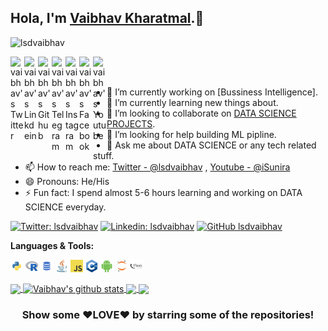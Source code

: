## Hola, I'm [Vaibhav Kharatmal](https://github.com/lsdvaibhav/).👋

<p align="left"> <img src="https://komarev.com/ghpvc/?username=lsdvaibhav&label=Views&color=blue&style=plastic" alt="lsdvaibhav" /> </p>

<a href="https://twitter.com/lsdvaibhav">
  <img align="left" alt="vaibhav's Twitter" width="22px" src="https://cdn.jsdelivr.net/npm/simple-icons@v3/icons/twitter.svg" />
</a>
<a href="https://linkedin.com/in/lsdvaibhav">
  <img align="left" alt="vaibhav's Linkdein" width="22px" src="https://cdn.jsdelivr.net/npm/simple-icons@v3/icons/linkedin.svg" />
</a>
<a href="https://github.com/lsdvaibhav">
  <img align="left" alt="vaibhav's Github" width="22px" src="https://cdn.jsdelivr.net/npm/simple-icons@v3/icons/github.svg" />
</a>
<a href="https://t.me/lsdvaibhav">
  <img align="left" alt="vaibhav's Telegram" width="22px" src="https://cdn.jsdelivr.net/npm/simple-icons@v3/icons/telegram.svg" />
</a>
<a href="https://instagram.com/lsdvaibhav/">
  <img align="left" alt="vaibhav's Instagram" width="22px" src="https://cdn.jsdelivr.net/npm/simple-icons@v3/icons/instagram.svg" />
</a>
<a href="https://www.facebook.com//">
  <img align="left" alt="vaibhav's Facebook" width="22px" src="https://cdn.jsdelivr.net/npm/simple-icons@v3/icons/facebook.svg" />
</a>
<a href="https://www.youtube.com/channel/UCxN7cfCOq4Bz0kWVBWdFPSQ">
  <img align="left" alt="vaibhav's Youtube" width="22px" src="https://cdn.jsdelivr.net/npm/simple-icons@v3/icons/youtube.svg" />
</a>

<br/>
<br/>



- 🔭 I’m currently working on [Bussiness Intelligence].
- 🌱 I’m currently learning new things about.
- 👯 I’m looking to collaborate on [DATA SCIENCE PROJECTS](https://www.youtube.com/channel/UCxN7cfCOq4Bz0kWVBWdFPSQ).
- 🤔 I’m looking for help building ML pipline.
- 💬 Ask me about DATA SCIENCE or any tech related stuff.
- 📫 How to reach me: [Twitter - @lsdvaibhav](https://twitter.com/lsdvaibhav) , [Youtube - @iSunira](https://www.youtube.com/channel/UCxN7cfCOq4Bz0kWVBWdFPSQ)
- 😄 Pronouns: He/His
- ⚡ Fun fact: I spend almost 5-6 hours learning and working on DATA SCIENCE  everyday.

[![Twitter: lsdvaibhav](https://img.shields.io/twitter/follow/lsdvaibhav?style=social)](https://twitter.com/lsdvaibhav)
[![Linkedin: lsdvaibhav](https://img.shields.io/badge/-lsdvaibhav-blue?style=flat-square&logo=Linkedin&logoColor=white&link=https://www.linkedin.com/in/lsdvaibhav/)](https://www.linkedin.com/in/lsdvaibhav/)
[![GitHub lsdvaibhav](https://img.shields.io/github/followers/lsdvaibhav?label=follow&style=social)](https://github.com/lsdvaibhav)


**Languages & Tools:**  

<code><img height="20" src="https://raw.githubusercontent.com/github/explore/80688e429a7d4ef2fca1e82350fe8e3517d3494d/topics/python/python.png"></code>
<code><img height="20" src="https://raw.githubusercontent.com/github/explore/80688e429a7d4ef2fca1e82350fe8e3517d3494d/topics/r/r.png"></code>
<code><img height="20" src="https://raw.githubusercontent.com/github/explore/80688e429a7d4ef2fca1e82350fe8e3517d3494d/topics/sql/sql.png"></code>
<code><img height="20" src="https://raw.githubusercontent.com/github/explore/80688e429a7d4ef2fca1e82350fe8e3517d3494d/topics/java/java.png"></code>
<code><img height="20" src="https://raw.githubusercontent.com/github/explore/80688e429a7d4ef2fca1e82350fe8e3517d3494d/topics/javascript/javascript.png"></code>
<code><img height="20" src="https://raw.githubusercontent.com/github/explore/80688e429a7d4ef2fca1e82350fe8e3517d3494d/topics/cpp/cpp.png"></code>
<code><img height="20" src="https://raw.githubusercontent.com/github/explore/80688e429a7d4ef2fca1e82350fe8e3517d3494d/topics/android/android.png"></code>
<code><img height="20" src="https://raw.githubusercontent.com/github/explore/80688e429a7d4ef2fca1e82350fe8e3517d3494d/topics/jupyter-notebook/jupyter-notebook.png"></code>
<code><img height="20" src="https://raw.githubusercontent.com/github/explore/80688e429a7d4ef2fca1e82350fe8e3517d3494d/topics/flask/flask.png"></code>    

<a href="https://github.com/lsdvaibhav">
  <img align="center" src="https://github-readme-stats.vercel.app/api/top-langs/?username=lsdvaibhav&theme=light&hide_langs_below=1"/>
</a>

<a href="https://github.com/lsdvaibhav">
 <img align="center" src="https://github-readme-stats.vercel.app/api?username=lsdvaibhav&show_icons=true&theme=light&line_height=27"alt="Vaibhav's github stats"/>
</a>
<a href="https://github.com/lsdvaibhav/ml">
  <img align="center" src="https://github-readme-stats.vercel.app/api/pin/?username=lsdvaibhav&repo=ml&theme=light"/>
</a>
<a href="https://github.com/lsdvaibhav/datascience">
 <img align="center" src="https://github-readme-stats.vercel.app/api/pin/?username=lsdvaibhav&repo=datascience&theme=light"/>
</a>

<div align="center">

### Show some ❤️LOVE❤️ by starring some of the repositories!

</div>

